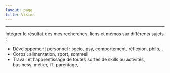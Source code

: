 ```yaml
---
layout: page
title: Vision
---
```

---
Intégrer le résultat des mes recherches, liens et mémos sur différents sujets :
- Développement personnel : socio, psy, comportement, réflexion, philo,..
- Corps : alimentation, sport, sommeil
- Travail et l'apprentissage de toutes sortes de skills ou activités, business, métier, IT, parentage,..
